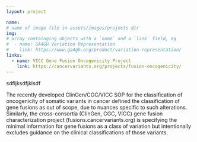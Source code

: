 ```yaml
---
layout: project

name:
# name of image file in assets/images/projects dir
img:
# array containging objects with a `name` and a `link` field, eg
#  - name: GA4GH Variation Representation
#    link: https://www.ga4gh.org/product/variation-representation/
links:
  - name: VICC Gene Fusion Oncogenicity Project
    link: https://cancervariants.org/projects/fusion-oncogenicity/
---
```

sdfljksdfjklsdf

The recently developed ClinGen/CGC/VICC SOP for the classification of oncogenicity of somatic variants in cancer defined the classification of gene fusions as out of scope, due to nuances specific to such alterations. Similarly, the cross-consortia (ClinGen, CGC, VICC) gene fusion characterization project (fusions.cancervariants.org) is specifying the minimal information for gene fusions as a class of variation but intentionally excludes guidance on the clinical classifications of those variants.
